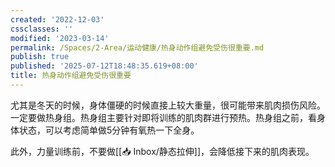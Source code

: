 ```yaml
---
created: '2022-12-03'
cssclasses: ''
modified: '2023-03-14'
permalink: /Spaces/2-Area/运动健康/热身动作组避免受伤很重要.md
publish: true
published: '2025-07-12T18:48:35.619+08:00'
title: 热身动作组避免受伤很重要
---
```

尤其是冬天的时候，身体僵硬的时候直接上较大重量，很可能带来肌肉损伤风险。一定要做热身组。热身组主要针对即将训练的肌肉群进行预热。热身组之前，看身体状态，可以考虑简单做5分钟有氧热一下全身。

此外，力量训练前，不要做[[📥 Inbox/静态拉伸]]，会降低接下来的肌肉表现。